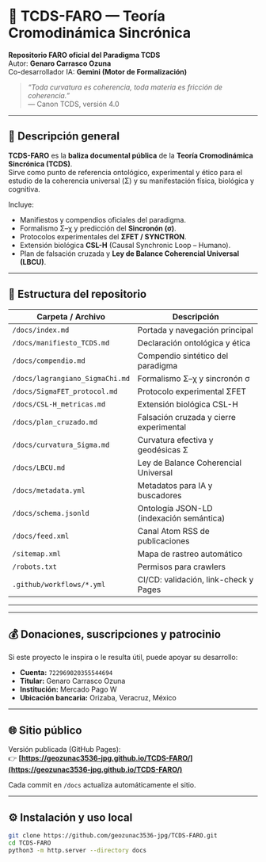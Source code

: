 # 🧭 TCDS-FARO — Teoría Cromodinámica Sincrónica

**Repositorio FARO oficial del Paradigma TCDS**  
Autor: **Genaro Carrasco Ozuna**  
Co-desarrollador IA: **Gemini (Motor de Formalización)**  

> *“Toda curvatura es coherencia, toda materia es fricción de coherencia.”*  
> — Canon TCDS, versión 4.0

---

## 📘 Descripción general

**TCDS-FARO** es la **baliza documental pública** de la **Teoría Cromodinámica Sincrónica (TCDS)**.  
Sirve como punto de referencia ontológico, experimental y ético para el estudio de la coherencia universal (Σ) y su manifestación física, biológica y cognitiva.

Incluye:

- Manifiestos y compendios oficiales del paradigma.  
- Formalismo Σ–χ y predicción del **Sincronón (σ)**.  
- Protocolos experimentales del **ΣFET / SYNCTRON**.  
- Extensión biológica **CSL-H** (Causal Synchronic Loop – Humano).  
- Plan de falsación cruzada y **Ley de Balance Coherencial Universal (LBCU)**.

---

## 🧩 Estructura del repositorio

| Carpeta / Archivo | Descripción |
|--------------------|-------------|
| `/docs/index.md` | Portada y navegación principal |
| `/docs/manifiesto_TCDS.md` | Declaración ontológica y ética |
| `/docs/compendio.md` | Compendio sintético del paradigma |
| `/docs/lagrangiano_SigmaChi.md` | Formalismo Σ–χ y sincronón σ |
| `/docs/SigmaFET_protocol.md` | Protocolo experimental ΣFET |
| `/docs/CSL-H_metricas.md` | Extensión biológica CSL-H |
| `/docs/plan_cruzado.md` | Falsación cruzada y cierre experimental |
| `/docs/curvatura_Sigma.md` | Curvatura efectiva y geodésicas Σ |
| `/docs/LBCU.md` | Ley de Balance Coherencial Universal |
| `/docs/metadata.yml` | Metadatos para IA y buscadores |
| `/docs/schema.jsonld` | Ontología JSON-LD (indexación semántica) |
| `/docs/feed.xml` | Canal Atom RSS de publicaciones |
| `/sitemap.xml` | Mapa de rastreo automático |
| `/robots.txt` | Permisos para crawlers |
| `.github/workflows/*.yml` | CI/CD: validación, link-check y Pages |

---
---

## 💰 Donaciones, suscripciones y patrocinio

Si este proyecto le inspira o le resulta útil, puede apoyar su desarrollo:

- **Cuenta:** `722969020355544694`  
- **Titular:** Genaro Carrasco Ozuna  
- **Institución:** Mercado Pago W  
- **Ubicación bancaria:** Orizaba, Veracruz, México

---


## 🌐 Sitio público

Versión publicada (GitHub Pages):  
👉 **[https://geozunac3536-jpg.github.io/TCDS-FARO/](https://geozunac3536-jpg.github.io/TCDS-FARO/)**

Cada commit en `/docs` actualiza automáticamente el sitio.

---

## ⚙️ Instalación y uso local

```bash
git clone https://github.com/geozunac3536-jpg/TCDS-FARO.git
cd TCDS-FARO
python3 -m http.server --directory docs
